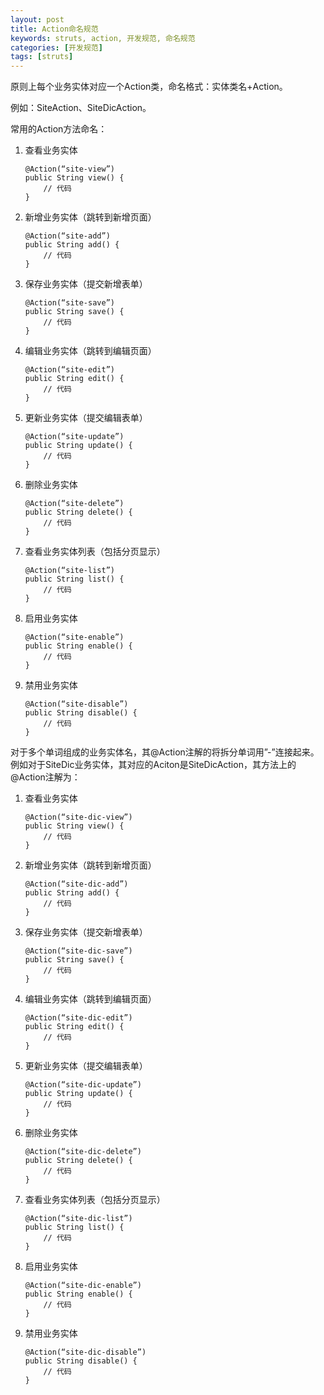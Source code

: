 ```yaml
---
layout: post
title: Action命名规范
keywords: struts, action, 开发规范, 命名规范
categories: [开发规范]
tags: [struts]
---
```

原则上每个业务实体对应一个Action类，命名格式：实体类名+Action。

例如：SiteAction、SiteDicAction。

常用的Action方法命名：

1.	查看业务实体

		@Action(“site-view”)
		public String view() {
			// 代码
		}
		
2.	新增业务实体（跳转到新增页面）

		@Action(“site-add”)
		public String add() {
			// 代码
		}
		
	<!-- more -->
	
3.	保存业务实体（提交新增表单）

		@Action(“site-save”)
		public String save() {
			// 代码
		}
		
4.	编辑业务实体（跳转到编辑页面）

		@Action(“site-edit”)
		public String edit() {
			// 代码
		}
		
5.	更新业务实体（提交编辑表单）

		@Action(“site-update”)
		public String update() {
			// 代码
		}
		
6.	删除业务实体

		@Action(“site-delete”)
		public String delete() {
			// 代码
		}
		
7.	查看业务实体列表（包括分页显示）
	
		@Action(“site-list”)
		public String list() {
			// 代码
		}
		
8.	启用业务实体

		@Action(“site-enable”)
		public String enable() {
			// 代码
		}
		
9.	禁用业务实体

		@Action(“site-disable”)
		public String disable() {
			// 代码
		}

对于多个单词组成的业务实体名，其@Action注解的将拆分单词用”-”连接起来。
例如对于SiteDic业务实体，其对应的Aciton是SiteDicAction，其方法上的@Action注解为：

1.	查看业务实体

		@Action(“site-dic-view”)
		public String view() {
			// 代码
		}
		
2.	新增业务实体（跳转到新增页面）

		@Action(“site-dic-add”)
		public String add() {
			// 代码
		}
		
3.	保存业务实体（提交新增表单）

		@Action(“site-dic-save”)
		public String save() {
			// 代码
		}
		
4.	编辑业务实体（跳转到编辑页面）

		@Action(“site-dic-edit”)
		public String edit() {
			// 代码
		}
		
5.	更新业务实体（提交编辑表单）

		@Action(“site-dic-update”)
		public String update() {
			// 代码
		}
		
6.	删除业务实体

		@Action(“site-dic-delete”)
		public String delete() {
			// 代码
		}
		
7.	查看业务实体列表（包括分页显示）

		@Action(“site-dic-list”)
		public String list() {
			// 代码
		}
		
8.	启用业务实体

		@Action(“site-dic-enable”)
		public String enable() {
			// 代码
		}
		
9.	禁用业务实体
	
		@Action(“site-dic-disable”)
		public String disable() {
			// 代码
		}